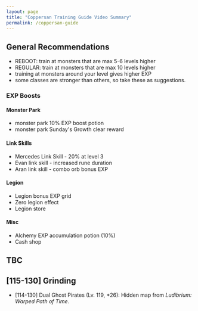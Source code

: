 ```yaml
---
layout: page
title: "Coppersan Training Guide Video Summary"
permalink: /coppersan-guide
---
```


## General Recommendations
- REBOOT: train at monsters that are max 5-6 levels higher
- REGULAR: train at monsters that are max 10 levels higher
- training at monsters around your level gives higher EXP
- some classes are stronger than others, so take these as suggestions.

### EXP Boosts
#### Monster Park
- monster park 10% EXP boost potion
- monster park Sunday's Growth clear reward

#### Link Skills
- Mercedes Link Skill - 20% at level 3
- Evan link skill - increased rune duration
- Aran link skill - combo orb bonus EXP

#### Legion
- Legion bonus EXP grid
- Zero legion effect
- Legion store

#### Misc
- Alchemy EXP accumulation potion (10%)
- Cash shop

## TBC

## \[115-130\] Grinding
- \[114-130\] Dual Ghost Pirates (Lv. 119, \*26): Hidden map from *Ludibrium: Warped Path of Time*.
